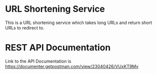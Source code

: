 # URL Shortening Service
This is a URL shortening service which takes long URLs and return short URLs to redirect to.
# REST API Documentation
Link to the API Documentation is https://documenter.getpostman.com/view/23040426/VUxKT9My
